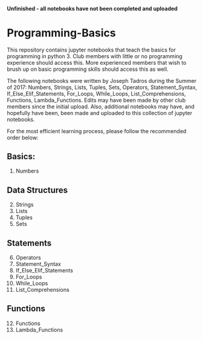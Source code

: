 #### Unfinished - all notebooks have not been completed and uploaded
# Programming-Basics
This repository contains jupyter notebooks that teach the basics for programming in python 3. Club members with little or no programming experience should access this. More experienced members that wish to brush up on basic programming skills should access this as well. 

The following notebooks were written by Joseph Tadros during the Summer of 2017: Numbers, Strings, Lists, Tuples, Sets, Operators, Statement_Syntax, If_Else_Elif_Statements, For_Loops, While_Loops, List_Comprehensions, Functions, Lambda_Functions. Edits may have been made by other club members since the initial upload. Also, additional notebooks may have, and hopefully have been, been made and uploaded to this collection of jupyter notebooks.

For the most efficient learning process, please follow the recommended order below:

## Basics:
  1. Numbers
## Data Structures
  2. Strings
  3. Lists
  4. Tuples
  5. Sets
## Statements
  6. Operators
  7. Statement_Syntax
  8. If_Else_Elif_Statements
  9. For_Loops
  10. While_Loops
  11. List_Comprehensions
## Functions
  12. Functions
  13. Lambda_Functions
